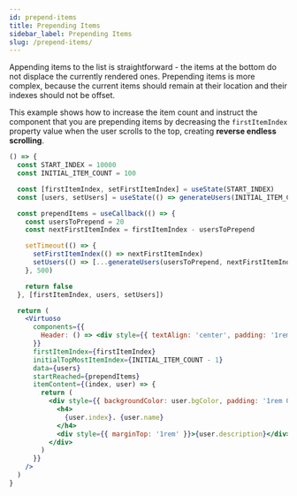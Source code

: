 ```yaml
---
id: prepend-items
title: Prepending Items
sidebar_label: Prepending Items
slug: /prepend-items/
---
```


Appending items to the list is straightforward - the items at the bottom do not displace the currently rendered ones.
Prepending items is more complex, because the current items should remain at their location and their indexes should not be offset.

This example shows how to increase the item count and instruct the component that you are prepending items by decreasing the `firstItemIndex` property value when the user scrolls to the top, creating **reverse endless scrolling**.

```jsx live
() => {
  const START_INDEX = 10000
  const INITIAL_ITEM_COUNT = 100

  const [firstItemIndex, setFirstItemIndex] = useState(START_INDEX)
  const [users, setUsers] = useState(() => generateUsers(INITIAL_ITEM_COUNT, START_INDEX))

  const prependItems = useCallback(() => {
    const usersToPrepend = 20
    const nextFirstItemIndex = firstItemIndex - usersToPrepend

    setTimeout(() => {
      setFirstItemIndex(() => nextFirstItemIndex)
      setUsers(() => [...generateUsers(usersToPrepend, nextFirstItemIndex), ...users])
    }, 500)

    return false
  }, [firstItemIndex, users, setUsers])

  return (
    <Virtuoso
      components={{
        Header: () => <div style={{ textAlign: 'center', padding: '1rem' }}>Loading...</div>,
      }}
      firstItemIndex={firstItemIndex}
      initialTopMostItemIndex={INITIAL_ITEM_COUNT - 1}
      data={users}
      startReached={prependItems}
      itemContent={(index, user) => {
        return (
          <div style={{ backgroundColor: user.bgColor, padding: '1rem 0.5rem' }}>
            <h4>
              {user.index}. {user.name}
            </h4>
            <div style={{ marginTop: '1rem' }}>{user.description}</div>
          </div>
        )
      }}
    />
  )
}
```
